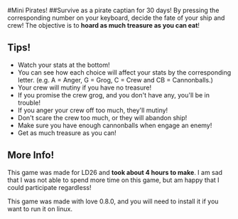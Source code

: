 #Mini Pirates!
##Survive as a pirate captian for 30 days!
By pressing the corresponding number on your keyboard, decide the fate of your ship and crew! The objective is to **hoard as much treasure as you can eat**!

## Tips!

* Watch your stats at the bottom!
* You can see how each choice will affect your stats by the corresponding letter. (e.g. A = Anger, G = Grog, C = Crew and CB = Cannonballs.)
* Your crew will mutiny if you have no treasure!
* If you promise the crew grog, and you don't have any, you'll be in trouble!
* If you anger your crew off too much, they'll mutiny!
* Don't scare the crew too much, or they will abandon ship!
* Make sure you have enough cannonballs when engage an enemy!
* Get as much treasure as you can!

## More Info!

This game was made for LD26 and **took about 4 hours to make**. I am sad that I was not able to spend more time on this game, but am happy that I could participate regardless!

This game was made with love 0.8.0, and you will need to install it if you want to run it on linux.

